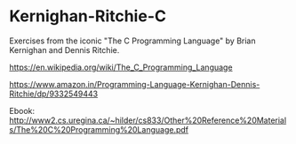 # Kernighan-Ritchie-C

Exercises from the iconic "The C Programming Language" by Brian Kernighan and Dennis Ritchie.

https://en.wikipedia.org/wiki/The_C_Programming_Language

https://www.amazon.in/Programming-Language-Kernighan-Dennis-Ritchie/dp/9332549443

Ebook: http://www2.cs.uregina.ca/~hilder/cs833/Other%20Reference%20Materials/The%20C%20Programming%20Language.pdf
